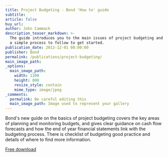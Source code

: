 ```yaml
---
title: Project Budgeting - Bond 'How to' guide
subtitle:
article: false
buy_url:
author: John Cammack
description_teaser_markdown: >-
  The guide introduces you to the main issues of project budgeting and gives you
  a simple process to follow to get started.
publication_date: 2013-12-01 00:00:00
publisher: Bond
permalink: /publications/project-budgeting/
main_image_path:
_options:
  main_image_path:
    width: 1200
    height: 800
    resize_style: contain
    mime_type: image/jpeg
_comments:
  permalink: Be careful editing this
  main_image_path: Image used to represent your gallery
---
```


Bond's new guide on the basics of project budgeting covers the key areas of planning and monitoring budgets, and gives clear guidance on cash flow forecasts and how the end of year financial statements link with the budgeting process. There is checklist of budgeting good practice and details of where to find more information.

[Free download](/Project-budgeting-How-To-guide-Dec-2013.pdf)